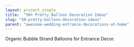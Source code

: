```yaml
---
layout: project_single
title:  "50+ Pretty Balloon Decoration Ideas"
slug: "50-pretty-balloon-decoration-ideas"
parent: "awesome-wedding-entrance-decorations-at-home"
---
```

Organic Bubble Strand Balloons for Entrance Decor.